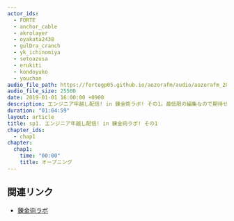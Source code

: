 ```yaml
---
actor_ids:
  - FORTE
  - anchor_cable
  - akrolayer
  - oyakata2438
  - gulDra_cranch
  - yk_ichinomiya
  - setoazusa
  - erukiti
  - kondoyuko
  - youchan
audio_file_path: https://fortegp05.github.io/aozorafm/audio/aozorafm_20180101_01.mp3
audio_file_size: 25500
date: 2019-01-01 16:00:00 +0900
description: エンジニア年越し配信! in 錬金術ラボ! その1。最低限の編集なので期待せず音量は低めで聞くことを推奨します!
duration: "01:04:59"
layout: article
title: sp1. エンジニア年越し配信! in 錬金術ラボ! その1
chapter_ids:
  - chap1
chapter:
  chap1:
    time: "00:00"
    title: オープニング
---
```


## 関連リンク
- [錬金術ラボ](https://note.mu/oyakata2438/n/n61dfd82ab189)
